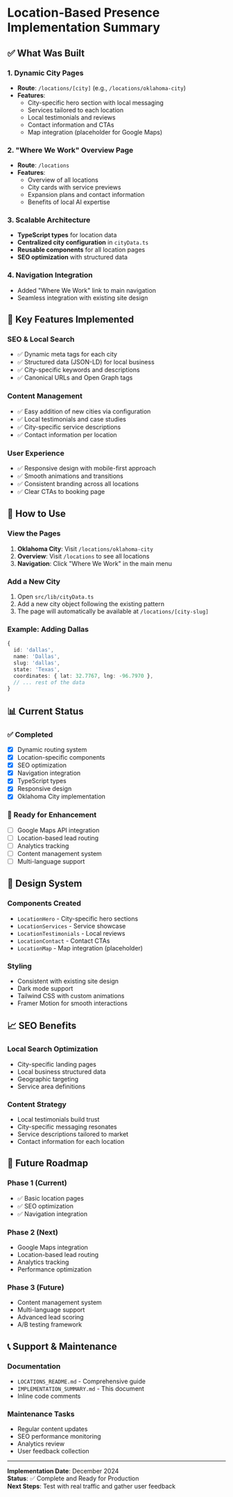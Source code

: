 # Location-Based Presence Implementation Summary

## ✅ What Was Built

### 1. Dynamic City Pages
- **Route**: `/locations/[city]` (e.g., `/locations/oklahoma-city`)
- **Features**: 
  - City-specific hero section with local messaging
  - Services tailored to each location
  - Local testimonials and reviews
  - Contact information and CTAs
  - Map integration (placeholder for Google Maps)

### 2. "Where We Work" Overview Page
- **Route**: `/locations`
- **Features**:
  - Overview of all locations
  - City cards with service previews
  - Expansion plans and contact information
  - Benefits of local AI expertise

### 3. Scalable Architecture
- **TypeScript types** for location data
- **Centralized city configuration** in `cityData.ts`
- **Reusable components** for all location pages
- **SEO optimization** with structured data

### 4. Navigation Integration
- Added "Where We Work" link to main navigation
- Seamless integration with existing site design

## 🎯 Key Features Implemented

### SEO & Local Search
- ✅ Dynamic meta tags for each city
- ✅ Structured data (JSON-LD) for local business
- ✅ City-specific keywords and descriptions
- ✅ Canonical URLs and Open Graph tags

### Content Management
- ✅ Easy addition of new cities via configuration
- ✅ Local testimonials and case studies
- ✅ City-specific service descriptions
- ✅ Contact information per location

### User Experience
- ✅ Responsive design with mobile-first approach
- ✅ Smooth animations and transitions
- ✅ Consistent branding across all locations
- ✅ Clear CTAs to booking page

## 🚀 How to Use

### View the Pages
1. **Oklahoma City**: Visit `/locations/oklahoma-city`
2. **Overview**: Visit `/locations` to see all locations
3. **Navigation**: Click "Where We Work" in the main menu

### Add a New City
1. Open `src/lib/cityData.ts`
2. Add a new city object following the existing pattern
3. The page will automatically be available at `/locations/[city-slug]`

### Example: Adding Dallas
```typescript
{
  id: 'dallas',
  name: 'Dallas',
  slug: 'dallas',
  state: 'Texas',
  coordinates: { lat: 32.7767, lng: -96.7970 },
  // ... rest of the data
}
```

## 📊 Current Status

### ✅ Completed
- [x] Dynamic routing system
- [x] Location-specific components
- [x] SEO optimization
- [x] Navigation integration
- [x] TypeScript types
- [x] Responsive design
- [x] Oklahoma City implementation

### 🔄 Ready for Enhancement
- [ ] Google Maps API integration
- [ ] Location-based lead routing
- [ ] Analytics tracking
- [ ] Content management system
- [ ] Multi-language support

## 🎨 Design System

### Components Created
- `LocationHero` - City-specific hero sections
- `LocationServices` - Service showcase
- `LocationTestimonials` - Local reviews
- `LocationContact` - Contact CTAs
- `LocationMap` - Map integration (placeholder)

### Styling
- Consistent with existing site design
- Dark mode support
- Tailwind CSS with custom animations
- Framer Motion for smooth interactions

## 📈 SEO Benefits

### Local Search Optimization
- City-specific landing pages
- Local business structured data
- Geographic targeting
- Service area definitions

### Content Strategy
- Local testimonials build trust
- City-specific messaging resonates
- Service descriptions tailored to market
- Contact information for each location

## 🔮 Future Roadmap

### Phase 1 (Current)
- ✅ Basic location pages
- ✅ SEO optimization
- ✅ Navigation integration

### Phase 2 (Next)
- Google Maps integration
- Location-based lead routing
- Analytics tracking
- Performance optimization

### Phase 3 (Future)
- Content management system
- Multi-language support
- Advanced lead scoring
- A/B testing framework

## 📞 Support & Maintenance

### Documentation
- `LOCATIONS_README.md` - Comprehensive guide
- `IMPLEMENTATION_SUMMARY.md` - This document
- Inline code comments

### Maintenance Tasks
- Regular content updates
- SEO performance monitoring
- Analytics review
- User feedback collection

---

**Implementation Date**: December 2024  
**Status**: ✅ Complete and Ready for Production  
**Next Steps**: Test with real traffic and gather user feedback 